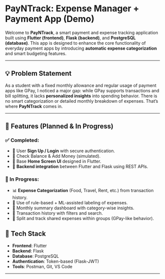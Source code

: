 # PayNTrack: Expense Manager + Payment App (Demo)

Welcome to **PayNTrack**, a smart payment and expense tracking application built using **Flutter (frontend)**, **Flask (backend)**, and **PostgreSQL (database)**. This app is designed to enhance the core functionality of everyday payment apps by introducing **automatic expense categorization** and smart budgeting features.

---

## 💡 Problem Statement

As a student with a fixed monthly allowance and regular usage of payment apps like GPay, I noticed a major gap: while GPay supports transactions and bill splitting, it lacks **personalized insights** into spending behavior. There is no smart categorization or detailed monthly breakdown of expenses. That’s where **PayNTrack** comes in.

---

## 🚀 Features (Planned & In Progress)

### ✅ Completed:

* 🔐 User **Sign Up / Login** with secure authentication.
* 🏦 Check Balance & Add Money (simulated).
* 🎨 Base **Home Screen UI** designed in Flutter.
* 🔗 **Backend integration** between Flutter and Flask using REST APIs.

### 🔄 In Progress:

* 📊 **Expense Categorization** (Food, Travel, Rent, etc.) from transaction history.
* 🧠 Use of rule-based + ML-assisted labeling of expenses.
* 📅 Monthly summary dashboard with category-wise insights.
* 📁 Transaction history with filters and search.
* 🧾 Split and track shared expenses within groups (GPay-like behavior).


## 🧱 Tech Stack

* **Frontend**: Flutter
* **Backend**: Flask
* **Database**: PostgreSQL
* **Authentication**: Token-based (Flask-JWT)
* **Tools**: Postman, Git, VS Code 

---


